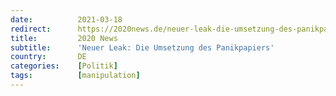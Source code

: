 ```yaml
---
date:          2021-03-18
redirect:      https://2020news.de/neuer-leak-die-umsetzung-des-panikpapiers/
title:         2020 News
subtitle:      'Neuer Leak: Die Umsetzung des Panikpapiers'
country:       DE
categories:    [Politik]
tags:          [manipulation]
---
```

